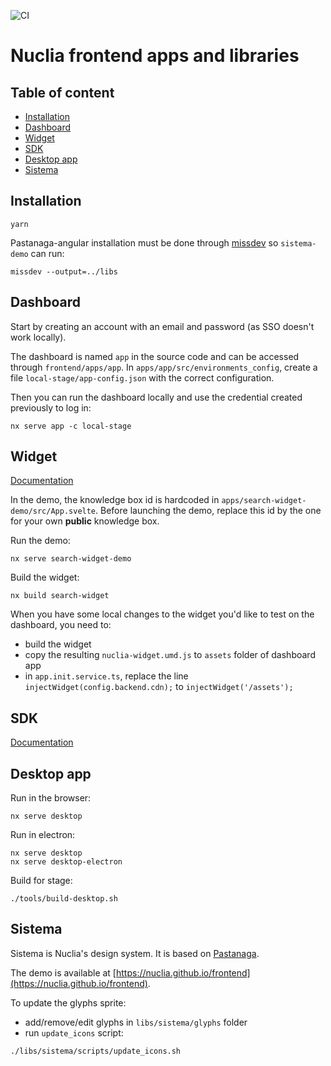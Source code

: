 ![CI](https://github.com/nuclia/frontend/actions/workflows/deploy.yml/badge.svg)

# Nuclia frontend apps and libraries

## Table of content
- [Installation](#installation)
- [Dashboard](#dashboard)
- [Widget](#widget)
- [SDK](#sdk)
- [Desktop app](#desktop-app)
- [Sistema](#sistema)


## Installation

```
yarn
```

Pastanaga-angular installation must be done through [missdev](https://github.com/collective/mrs-developer) so `sistema-demo` can run:

```
missdev --output=../libs
```

## Dashboard

Start by creating an account with an email and password (as SSO doesn't work locally).

The dashboard is named `app` in the source code and can be accessed through `frontend/apps/app`.
In `apps/app/src/environments_config`, create a file `local-stage/app-config.json` with the correct configuration.

Then you can run the dashboard locally and use the credential created previously to log in:

```
nx serve app -c local-stage
```

## Widget

[Documentation](https://docs.nuclia.dev/docs/widget/api)

In the demo, the knowledge box id is hardcoded in `apps/search-widget-demo/src/App.svelte`.
Before launching the demo, replace this id by the one for your own **public** knowledge box.

Run the demo:

```
nx serve search-widget-demo
```

Build the widget:

```
nx build search-widget
```

When you have some local changes to the widget you'd like to test on the dashboard, you need to:

- build the widget
- copy the resulting `nuclia-widget.umd.js` to `assets` folder of dashboard app
- in `app.init.service.ts`, replace the line `injectWidget(config.backend.cdn);` to `injectWidget('/assets');`

## SDK

[Documentation](https://docs.nuclia.dev/docs/sdk)

## Desktop app

Run in the browser:

```
nx serve desktop
```

Run in electron:

```
nx serve desktop
nx serve desktop-electron
```

Build for stage:

```
./tools/build-desktop.sh
```

## Sistema

Sistema is Nuclia's design system. It is based on [Pastanaga](https://github.com/plone/pastanaga-angular).

The demo is available at [https://nuclia.github.io/frontend](https://nuclia.github.io/frontend).

To update the glyphs sprite:
- add/remove/edit glyphs in `libs/sistema/glyphs` folder
- run `update_icons` script:
```shell
./libs/sistema/scripts/update_icons.sh
```
